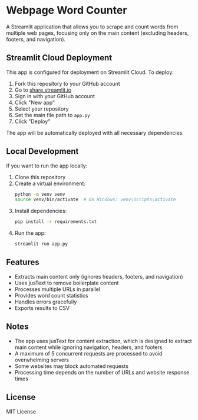 # Webpage Word Counter

A Streamlit application that allows you to scrape and count words from multiple web pages, focusing only on the main content (excluding headers, footers, and navigation).

## Streamlit Cloud Deployment

This app is configured for deployment on Streamlit Cloud. To deploy:

1. Fork this repository to your GitHub account
2. Go to [share.streamlit.io](https://share.streamlit.io)
3. Sign in with your GitHub account
4. Click "New app"
5. Select your repository
6. Set the main file path to `app.py`
7. Click "Deploy"

The app will be automatically deployed with all necessary dependencies.

## Local Development

If you want to run the app locally:

1. Clone this repository
2. Create a virtual environment:
   ```bash
   python -m venv venv
   source venv/bin/activate  # On Windows: venv\Scripts\activate
   ```
3. Install dependencies:
   ```bash
   pip install -r requirements.txt
   ```
4. Run the app:
   ```bash
   streamlit run app.py
   ```

## Features

- Extracts main content only (ignores headers, footers, and navigation)
- Uses jusText to remove boilerplate content
- Processes multiple URLs in parallel
- Provides word count statistics
- Handles errors gracefully
- Exports results to CSV

## Notes

- The app uses jusText for content extraction, which is designed to extract main content while ignoring navigation, headers, and footers
- A maximum of 5 concurrent requests are processed to avoid overwhelming servers
- Some websites may block automated requests
- Processing time depends on the number of URLs and website response times

## License

MIT License
